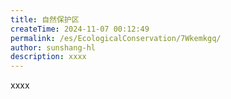 ```yaml
---
title: 自然保护区
createTime: 2024-11-07 00:12:49
permalink: /es/EcologicalConservation/7Wkemkgq/
author: sunshang-hl
description: xxxx
---
```


xxxx
